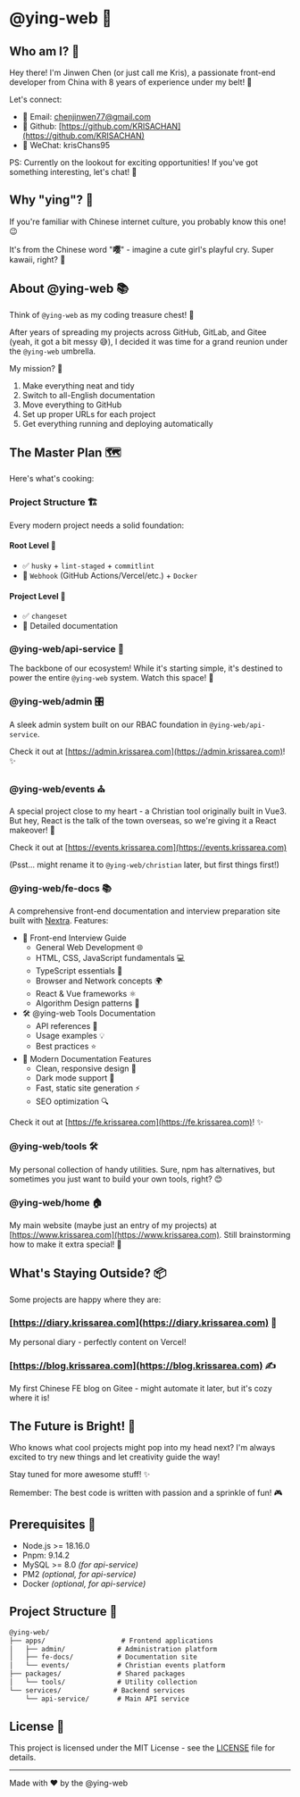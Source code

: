# @ying-web 🌟

## Who am I? 👋

Hey there! I'm Jinwen Chen (or just call me Kris), a passionate front-end developer from China with 8 years of experience under my belt! 🚀

Let's connect:

- 📧 Email: [chenjinwen77@gmail.com](mailto:chenjinwen77@gmail.com)
- 🐙 Github: [https://github.com/KRISACHAN](https://github.com/KRISACHAN)
- 💬 WeChat: krisChans95

PS: Currently on the lookout for exciting opportunities! If you've got something interesting, let's chat! 🤝

## Why "ying"? 🤔

If you're familiar with Chinese internet culture, you probably know this one! 😉

It's from the Chinese word "**嘤**" - imagine a cute girl's playful cry. Super kawaii, right? 🎀

## About @ying-web 📚

Think of `@ying-web` as my coding treasure chest! 💎

After years of spreading my projects across GitHub, GitLab, and Gitee (yeah, it got a bit messy 😅), I decided it was time for a grand reunion under the `@ying-web` umbrella.

My mission? 🎯

1. Make everything neat and tidy
2. Switch to all-English documentation
3. Move everything to GitHub
4. Set up proper URLs for each project
5. Get everything running and deploying automatically

## The Master Plan 🗺️

Here's what's cooking:

### Project Structure 🏗️

Every modern project needs a solid foundation:

#### Root Level 🌳

- ✅ `husky` + `lint-staged` + `commitlint`
- 🚧 `Webhook` (GitHub Actions/Vercel/etc.) + `Docker`

#### Project Level 🌱

- ✅ `changeset`
- 🚧 Detailed documentation

### @ying-web/api-service 🔌

The backbone of our ecosystem! While it's starting simple, it's destined to power the entire `@ying-web` system. Watch this space! 🚀

### @ying-web/admin 🎛️

A sleek admin system built on our RBAC foundation in `@ying-web/api-service`.

Check it out at [https://admin.krissarea.com](https://admin.krissarea.com)! ✨

### @ying-web/events ⛪

A special project close to my heart - a Christian tool originally built in Vue3. But hey, React is the talk of the town overseas, so we're giving it a React makeover! 🔄

Check it out at [https://events.krissarea.com](https://events.krissarea.com)

(Psst... might rename it to `@ying-web/christian` later, but first things first!)

### @ying-web/fe-docs 📚

A comprehensive front-end documentation and interview preparation site built with [Nextra](https://nextra.site). Features:

- 📖 Front-end Interview Guide
  - General Web Development 🌐
  - HTML, CSS, JavaScript fundamentals 💻
  - TypeScript essentials 📘
  - Browser and Network concepts 🌍
  - React & Vue frameworks ⚛️
  - Algorithm Design patterns 🧮
- 🛠️ @ying-web Tools Documentation
  - API references 📑
  - Usage examples 💡
  - Best practices ⭐
- 🎨 Modern Documentation Features
  - Clean, responsive design 📱
  - Dark mode support 🌙
  - Fast, static site generation ⚡
  - SEO optimization 🔍

Check it out at [https://fe.krissarea.com](https://fe.krissarea.com)! ✨

### @ying-web/tools 🛠️

My personal collection of handy utilities. Sure, npm has alternatives, but sometimes you just want to build your own tools, right? 😊

### @ying-web/home 🏠

My main website (maybe just an entry of my projects) at [https://www.krissarea.com](https://www.krissarea.com). Still brainstorming how to make it extra special! 🎨

## What's Staying Outside? 📦

Some projects are happy where they are:

### [https://diary.krissarea.com](https://diary.krissarea.com) 📔

My personal diary - perfectly content on Vercel!

### [https://blog.krissarea.com](https://blog.krissarea.com) ✍️

My first Chinese FE blog on Gitee - might automate it later, but it's cozy where it is!

## The Future is Bright! 🌈

Who knows what cool projects might pop into my head next? I'm always excited to try new things and let creativity guide the way!

Stay tuned for more awesome stuff! ✨

Remember: The best code is written with passion and a sprinkle of fun! 🎮

## Prerequisites 🎯

- Node.js >= 18.16.0
- Pnpm: 9.14.2
- MySQL >= 8.0 _(for api-service)_
- PM2 _(optional, for api-service)_
- Docker _(optional, for api-service)_

## Project Structure 📂

```txt
@ying-web/
├── apps/                   # Frontend applications
│   ├── admin/             # Administration platform
│   ├── fe-docs/           # Documentation site
│   └── events/            # Christian events platform
├── packages/              # Shared packages
│   └── tools/             # Utility collection
└── services/             # Backend services
    └── api-service/       # Main API service
```

## License 📄

This project is licensed under the MIT License - see the [LICENSE](LICENSE) file for details.

---

Made with ❤️ by the @ying-web
